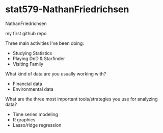 # stat579-NathanFriedrichsen
NathanFriedrichsen

my first github repo

Three main activities I've been doing:
  - Studying Statistics
  - Playing DnD & Starfinder
  - Visiting Family
  
What kind of data are you usually working with?
  - Financial data
  - Environmental data

What are the three most important tools/strategies you use for analyzing data?
  - Time series modeling
  - R graphics
  - Lasso/ridge regression
  
  
